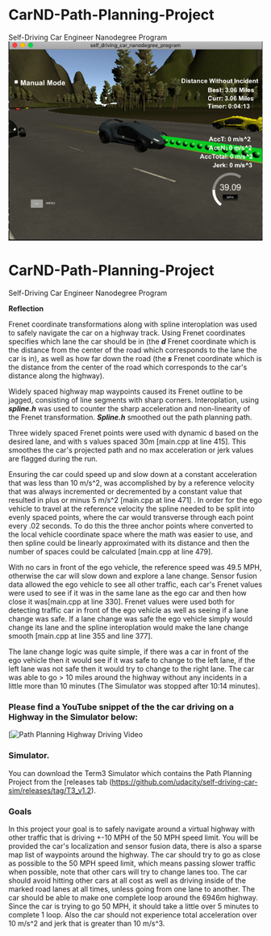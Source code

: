 # CarND-Path-Planning-Project
Self-Driving Car Engineer Nanodegree Program
![Path Planning: Highway Driving](./PathPlanning.png)

# CarND-Path-Planning-Project
Self-Driving Car Engineer Nanodegree Program

**Reflection**

Frenet coordinate transformations along with spline interoplation was used to safely navigate the car on a highway track. Using Frenet coordinates specifies which lane the car should be in (the ***d*** Frenet coordinate which is the distance from the center of the road which corresponds to the lane the car is in), as well as how far down the road (the ***s*** Frenet coordinate which is the distance from the center of the road which corresponds to the car's distance along the highway).

Widely spaced highway map waypoints caused its Frenet outline to be jagged, consisting of line segments with sharp corners. Interoplation, using ***spline.h*** was used to counter the sharp acceleration and non-linearity of the Frenet transformation. ***Spline.h*** smoothed out the path planning path.

Three widely spaced Frenet points were used with dynamic d based on the desired lane, and with s values spaced 30m [main.cpp at line 415]. This smoothes the car's projected path and no max acceleration or jerk values are flagged during the run. 

Ensuring the car could speed up and slow down at a constant acceleration that was less than 10 m/s^2, was accomplished by by a reference velocity that was always incremented or decremented by a constant value that resulted in plus or minus 5 m/s^2 [main.cpp at line 471] . In order for the ego vehicle to travel at the reference velocity the spline needed to be split into evenly spaced points, where the car would transverse through each point every .02 seconds. To do this the three anchor points where converted to the local vehicle coordinate space where the math was easier to use, and then spline could be linearly approximated with its distance and then the number of spaces could be calculated [main.cpp at line 479].

With no cars in front of the ego vehicle, the reference speed was 49.5 MPH, otherwise the car will slow down and explore a lane change. Sensor fusion data allowed the ego vehicle to see all other traffic, each car's Frenet values were used to see if it was in the same lane as the ego car and then how close it was[main.cpp at line 330]. Frenet values were used both for detecting traffic car in front of the ego vehicle as well as seeing if a lane change was safe. If a lane change was safe the ego vehicle simply would change its lane and the spline interoplation would make the lane change smooth [main.cpp at line 355 and line 377].

The lane change logic was quite simple, if there was a car in front of the ego vehicle then it would see if it was safe to change to the left lane, if the left lane was not safe then it would try to change to the right lane. The car was able to go > 10 miles around the highway without any incidents in a little more than 10 minutes (The Simulator was stopped after 10:14 minutes).

### Please find a YouTube snippet of the the car driving on a Highway in the Simulator below:

[![Path Planning Highway Driving Video](https://youtu.be/5_LmYiq4SGw)
   
### Simulator.
You can download the Term3 Simulator which contains the Path Planning Project from the [releases tab (https://github.com/udacity/self-driving-car-sim/releases/tag/T3_v1.2).

### Goals
In this project your goal is to safely navigate around a virtual highway with other traffic that is driving +-10 MPH of the 50 MPH speed limit. You will be provided the car's localization and sensor fusion data, there is also a sparse map list of waypoints around the highway. The car should try to go as close as possible to the 50 MPH speed limit, which means passing slower traffic when possible, note that other cars will try to change lanes too. The car should avoid hitting other cars at all cost as well as driving inside of the marked road lanes at all times, unless going from one lane to another. The car should be able to make one complete loop around the 6946m highway. Since the car is trying to go 50 MPH, it should take a little over 5 minutes to complete 1 loop. Also the car should not experience total acceleration over 10 m/s^2 and jerk that is greater than 10 m/s^3.




